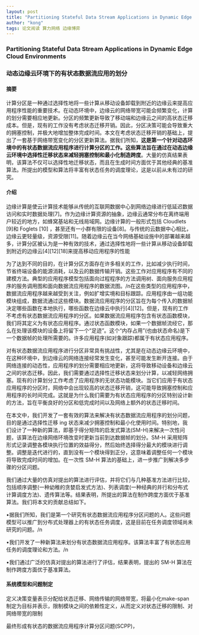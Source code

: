 ```yaml
---
layout: post
title: "Partitioning Stateful Data Stream Applications in Dynamic Edge Cloud Environments"
author: "kong"
tags: 论文阅读 算力网络 边缘博弈
---
```


### Partitioning Stateful Data Stream Applications in Dynamic Edge Cloud Environments

### 动态边缘云环境下的有状态数据流应用的划分



#### 摘要

计算分区是一种通过选择性地将一些计算从移动设备卸载到附近的边缘云来提高应用程序性能的重要技术。在动态环境中，边缘云的网络带宽可能会频繁变化，计算的划分需要相应地更新。分区的频繁更新导致了移动端和边缘云之间的高状态迁移成本。但是，现有的工作没有考虑状态迁移开销。因此，分区决策可能会导致重大的拥塞控制，并极大地增加整体完成时间。本文在考虑状态迁移开销的基础上，提出了一套基于网络带宽变化的分区更新算法。据我们所知，**这是第一个针对动态环境中的有状态数据流应用程序进行计算分区的工作。这些算法旨在通过在动态边缘云环境中选择性迁移状态来减轻拥塞控制和最小化制造跨度**。大量的仿真结果表明，该算法不仅可以选择性地迁移状态，而且在生成时间方面优于其他经典的基准算法。所提出的模型和算法将丰富有状态任务的调度理论，这是以前从未有过的研究。

#### 介绍

边缘计算是使云计算技术能够从传统的互联网数据中心到网络边缘进行低延迟数据访问和实时数据处理[7]。作为边缘计算资源的抽象，边缘云通常分布在离终端用户较近的地方，如蜂窝基站和无线局域网。边缘计算的一般形式包括 Cloudlets [9]和 Foglets [10] ，甚至还有一小群有限的设备[8]。与传统的云数据中心相比，边缘云更轻量级，资源受限[11]。随着边缘云在当今网络基础设施中的部署越来越多，计算分区被认为是一种有效的技术，通过选择性地将一些计算从移动设备卸载到附近的边缘云[4][12][18]来提高移动应用程序的性能

为了达到不同的目的，在计算分区方面存在许多相关的工作，比如减少执行时间，节省终端设备的能源消耗，以及云的数据传输开销。这些工作对应用程序有不同的建模方法。典型的应用程序模型包括面向过程程序的方法调用树、面向服务应用程序的服务调用图和面向数据流应用程序的数据流图。/n在这些类型的应用程序中，数据流应用程序越来越受到关注，例如扩增实境和目标跟踪。应用程序由一组功能模块组成，数据流通过这些模块。数据流应用程序的分区旨在为每个传入的数据帧决定哪些函数在本地执行，哪些函数在边缘云中执行[4][12]。但是，现有的工作不考虑有状态数据流应用程序的分区。如果数据流应用程序包含有状态函数模块，我们将其定义为有状态应用程序。通过状态函数模块，如果一个数据帧流经它，那么在处理该模块的设备上将留下一个“足迹”。这个“内存占用”(也由状态命名)是下一个数据帧的处理所需要的。许多应用程序(如对象跟踪)都属于有状态应用程序。

对有状态数据流应用程序进行分区非常具有挑战性，尤其是在动态边缘云环境中，在这种环境中，到边缘云的网络连接经常发生变化，甚至可能发生断开连接。由于网络连接的动态性，应用程序的划分需要相应地更新，这将导致移动设备和边缘云之间的状态迁移。因此，我们需要通过选择性迁移状态来划分计算，以减轻网络拥塞。现有的计算划分工作考虑了应用程序的无状态功能模块。当它们应用于有状态应用程序的分区时，网络中会出现较高的状态迁移开销，这可能导致拥塞控制和应用程序的长时间完成。这就是为什么我们需要为有状态应用程序的分区特别设计新的方法，旨在平衡良好的分区和低完成时间以及网络上额外的状态迁移时间。

在本文中，我们开发了一套有效的算法来解决有状态数据流应用程序的划分问题，目的是通过选择性迁移 ing 状态来减少拥塞控制和最小化使用时间。特别地，我们设计了一种新的算法，即基于得分矩阵的启发式算法(SM-H)来解决一次性问题，该算法在边缘网络环境改变时更新当前到达数据帧的划分。SM-H 采用矩阵形式记录调整各模块执行位置的效益得分，然后始终选择得分最大的模块进行调整。调整是迭代进行的，直到没有一个模块得到正分，这意味着调整任何一个模块将导致完成时间的增加。在一次性 SM-H 算法的基础上，进一步推广到解决多步骤的分区问题。

我们通过大量的仿真对提出的算法进行评估，并将它们与几种基准方法进行比较，包括顺序调整(一种幼稚的贪婪启发式方法)、列表调度(一种经典的并行和分布式计算调度方法)、遗传算法等。结果表明，所提出的算法在制作跨度方面优于基准算法。我们将本文的贡献总结如下。

•据我们所知，我们是第一个研究有状态数据流应用程序分区问题的人。这些问题模型可以推广到分布式处理器上的有状态任务调度，这是目前在任务调度领域尚未研究的问题。/n

•我们开发了一种新算法来划分有状态数据流应用程序。该算法丰富了有状态应用任务的调度理论和方法。/n

•我们通过广泛的仿真对提出的算法进行了评估，结果表明，提出的 SM-H 算法在制作跨度方面优于基准算法。



#### 系统模型和问题制定



定义决策变量表示分配给状态迁移、网络传输的网络带宽，将最小化make-span制定为目标并表示，限制模块之间的依赖性定义，从而定义对状态迁移的限制、对网络带宽的限制

最终形成有状态的数据流应用程序计算分区问题(SCPP)，